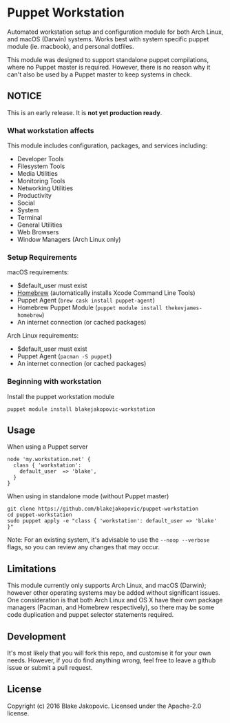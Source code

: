 # Puppet Workstation

Automated workstation setup and configuration module for both Arch Linux, and macOS (Darwin) systems. Works best with system specific puppet module (ie. macbook), and personal dotfiles.

This module was designed to support standalone puppet compilations, where no Puppet master is required. However, there is no reason why it can't also be used by a Puppet master to keep systems in check.

## NOTICE
This is an early release. It is **not yet production ready**.

### What workstation affects

This module includes configuration, packages, and services including:
* Developer Tools
* Filesystem Tools
* Media Utilities
* Monitoring Tools
* Networking Utilities
* Productivity 
* Social
* System
* Terminal
* General Utilities
* Web Browsers
* Window Managers (Arch Linux only)

### Setup Requirements

macOS requirements:
* $default_user must exist
* [Homebrew](http://brew.sh) (automatically installs Xcode Command Line Tools)
* Puppet Agent (`brew cask install puppet-agent`)
* Homebrew Puppet Module (`puppet module install thekevjames-homebrew`)
* An internet connection (or cached packages)

Arch Linux requirements:
* $default_user must exist
* Puppet Agent (`pacman -S puppet`)
* An internet connection (or cached packages)

### Beginning with workstation

Install the puppet workstation module

```
puppet module install blakejakopovic-workstation
```

## Usage

When using a Puppet server

```
node 'my.workstation.net' {
  class { 'workstation':
    default_user  => 'blake',
  }
}
```

When using in standalone mode (without Puppet master)

```
git clone https://github.com/blakejakopovic/puppet-workstation
cd puppet-workstation
sudo puppet apply -e "class { 'workstation': default_user => 'blake' }"
```

Note: For an existing system, it's advisable to use the `--noop --verbose` flags, so you can review any changes that may occur.

## Limitations

This module currently only supports Arch Linux, and macOS (Darwin); however other operating systems may be added without significant issues. One consideration is that both Arch Linux and OS X have their own package managers (Pacman, and Homebrew respectively), so there may be some code duplication and puppet selector statements required.

## Development

It's most likely that you will fork this repo, and customise it for your own needs. However, if you do find anything wrong, feel free to leave a github issue or submit a pull request.

## License
Copyright (c) 2016 Blake Jakopovic. Licensed under the Apache-2.0 license.
